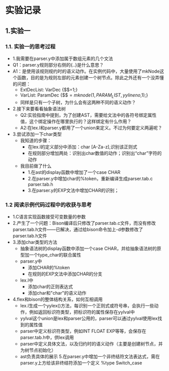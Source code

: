 # 实验记录
## 1.实验一
### 1.1. 实验一的思考过程
* 1.我需要在parser.y中添加属于数组元素的几个文法  
* Q1：parser.y规则部分右侧的{..}是什么意思？
* A1：是使用该规则规约时的语义动作。在实例代码中，大量使用了mkNode这个函数，目的是为规则左部的元素创建一个树节点。除此之外还有一个没弄懂的问题：
    * ExtDecList:  VarDec      {$$$=$1;}  
    * VarList: ParamDec  {$$$=mknode(1,PARAM_LIST,yylineno,$1);}
    * 同样是只有一个子树，为什么会有这两种不同的语义动作？
* 2.接下来要看看抽象语法树
  * Q2:实验指南中提到，为了创建AST，需要给文法中的各符号绑定属性值，这个绑定操作在哪里执行的？这样绑定有什么作用？
  * A2:在lex.l和parser.y都用了一个union来定义。不过为何要定义两遍呢？ 
* 3.尝试添加一下char类型
  * 我知道的步骤：
    * 在lex.l的定义部分中添加：char [A-Za-z],识别该正则式
    * 在规则部分增加两处：识别出char数值的动作；识别出“char”字符的动作
  *  我目前做了什么
     *  1.在ast的display函数中增加了一个case CHAR
     *  2.在parser.y中增加char的%token，重新编译生成parser.tab.c parser.tab.h
     *  3.在parser.y的EXP文法中增加CHAR的识别；


### 1.2 阅读示例代码过程中的收获与思考
* 1.C语言实现函数接受可变数量的参数
* 2.产生了一个问题：Bison编译后只修改了parser.tab.c文件，而没有修改parser.tab.h文件——已解决，通过给bison命令加上-d参数修改了parser.tab.h文件
* 3.添加char类型的方法
  * 抽象语法树的display函数中添加一个case CHAR，并给抽象语法树的原型加一个type_char的联合属性
  * parser.y中
    * 添加CHAR的%token
    * 在规则的EXP文法中添加CHAR的分支
  * lex.l中
    * 添加char的正则表达式
    * 添加char和"char"的语义动作
* 4.flex和bison的整体结构关系，如何互相调用
  * lex.l生成一个yylex()方法，每识别一个正则式或符号串，会执行一些动作，例如返回标识符类型，把标识符的属性保存在yylval中
  * yylval这个union是lex和parser公用的，parser可以通过yylval使用lex找到的属性值
  * parser中定义标识符类型，例如INT FLOAT EXP等等，会保存在parser.tab.h中，供lex调用
  * parser中定义具体文法，以及归约时的语义动作（主要是创建树节点，并为树节点初始化）
  * ast负责具体的展示
5.在parser.y中增加一个非终结符文法表达式，需在parser.y上方给该非终结符添加一个定义 %type<ptr> Switch_case



